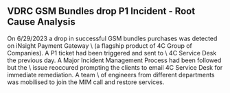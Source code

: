 ## VDRC GSM Bundles drop P1 Incident - Root Cause Analysis

On 6/29/2023 a drop in successful GSM bundles purchases was detected on iNsight Payment Gateway \\ 
(a flagship product of 4C Group of Companies). A P1 ticket had been triggered and sent to \\ 
4C Service Desk the previous day. A Major Incident Management Process had been followed but the \\ 
issue reoccured prompting the clients to email 4C Service Desk for immediate remediation. A team \\ 
of engineers from different departments was mobilised to join the MIM call and restore services.
